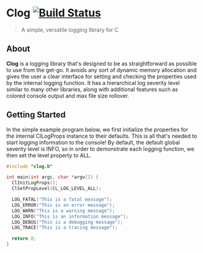 # Clog [![Build Status](https://travis-ci.org/carsonkk/Clog.svg?branch=master)](https://travis-ci.org/carsonkk/Clog)

> A simple, versatile logging library for C

## About

**Clog** is a logging library that's designed to be as straightforward as possible to use from the get-go. It avoids any sort of dynamic memory allocation and gives the user a clear interface for setting and checking the properties used by the internal logging function. It has a hierarchical log severity level similar to many other libraries, along with additional features such as colored console output and max file size rollover.

## Getting Started

In the simple example program below, we first initialize the properties for the internal ClLogProps instance to their defaults. This is all that's needed to start logging information to the console! By default, the default global severity level is INFO, so in order to demonstrate each logging function, we then set the level property to ALL.

```c
#include "clog.h"

int main(int argc, char *argv[]) {
  ClInitLogProps();
  ClSetPropLevel(CL_LOG_LEVEL_ALL);

  LOG_FATAL("This is a fatal message");
  LOG_ERROR("This is an error message");
  LOG_WARN("This is a warning message");
  LOG_INFO("This is an information message");
  LOG_DEBUG("This is a debugging message");
  LOG_TRACE("This is a tracing message");

  return 0;
}
```